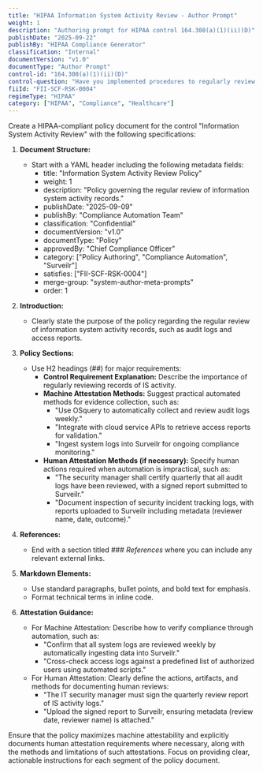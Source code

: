 ```yaml
---
title: "HIPAA Information System Activity Review - Author Prompt"
weight: 1
description: "Authoring prompt for HIPAA control 164.308(a)(1)(ii)(D)"
publishDate: "2025-09-22"
publishBy: "HIPAA Compliance Generator"
classification: "Internal"
documentVersion: "v1.0"
documentType: "Author Prompt"
control-id: "164.308(a)(1)(ii)(D)"
control-question: "Have you implemented procedures to regularly review records of IS activity such as audit logs, access reports, and security incident tracking? (R)"
fiiId: "FII-SCF-RSK-0004"
regimeType: "HIPAA"
category: ["HIPAA", "Compliance", "Healthcare"]
---
```


Create a HIPAA-compliant policy document for the control "Information System Activity Review" with the following specifications:

1. **Document Structure:**
   - Start with a YAML header including the following metadata fields:
     - title: "Information System Activity Review Policy"
     - weight: 1
     - description: "Policy governing the regular review of information system activity records."
     - publishDate: "2025-09-09"
     - publishBy: "Compliance Automation Team"
     - classification: "Confidential"
     - documentVersion: "v1.0"
     - documentType: "Policy"
     - approvedBy: "Chief Compliance Officer"
     - category: ["Policy Authoring", "Compliance Automation", "Surveilr"]
     - satisfies: ["FII-SCF-RSK-0004"]
     - merge-group: "system-author-meta-prompts"
     - order: 1

2. **Introduction:**
   - Clearly state the purpose of the policy regarding the regular review of information system activity records, such as audit logs and access reports.

3. **Policy Sections:**
   - Use H2 headings (##) for major requirements:
     - **Control Requirement Explanation:** Describe the importance of regularly reviewing records of IS activity.
     - **Machine Attestation Methods:** Suggest practical automated methods for evidence collection, such as:
       - "Use OSquery to automatically collect and review audit logs weekly."
       - "Integrate with cloud service APIs to retrieve access reports for validation."
       - "Ingest system logs into Surveilr for ongoing compliance monitoring."
     - **Human Attestation Methods (if necessary):** Specify human actions required when automation is impractical, such as:
       - "The security manager shall certify quarterly that all audit logs have been reviewed, with a signed report submitted to Surveilr."
       - "Document inspection of security incident tracking logs, with reports uploaded to Surveilr including metadata (reviewer name, date, outcome)."

4. **References:**
   - End with a section titled ### _References_ where you can include any relevant external links.

5. **Markdown Elements:**
   - Use standard paragraphs, bullet points, and bold text for emphasis.
   - Format technical terms in inline code.

6. **Attestation Guidance:**
   - For Machine Attestation: Describe how to verify compliance through automation, such as:
     - "Confirm that all system logs are reviewed weekly by automatically ingesting data into Surveilr."
     - "Cross-check access logs against a predefined list of authorized users using automated scripts."
   - For Human Attestation: Clearly define the actions, artifacts, and methods for documenting human reviews:
     - "The IT security manager must sign the quarterly review report of IS activity logs."
     - "Upload the signed report to Surveilr, ensuring metadata (review date, reviewer name) is attached."

Ensure that the policy maximizes machine attestability and explicitly documents human attestation requirements where necessary, along with the methods and limitations of such attestations. Focus on providing clear, actionable instructions for each segment of the policy document.